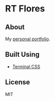 # RT Flores

## About
My [personal portfolio](https://rotyflo.github.io/).

## Built Using
- [Terminal CSS](https://terminalcss.xyz)

## License
MIT
